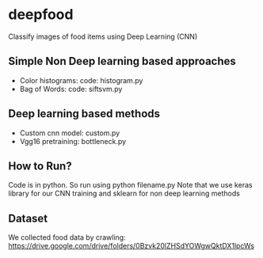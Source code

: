 # deepfood
Classify images of food items using Deep Learning (CNN)

## Simple Non Deep learning based approaches
- Color histograms: code: histogram.py
- Bag of Words: code: siftsvm.py

## Deep learning based methods
- Custom cnn model: custom.py
- Vgg16 pretraining: bottleneck.py


## How to Run?
Code is in python. So run using python filename.py
Note that we use keras library for our CNN training and sklearn for non deep learning methods

## Dataset
We collected food data by crawling: https://drive.google.com/drive/folders/0Bzvk20lZHSdYOWgwQktDX1lpcWs